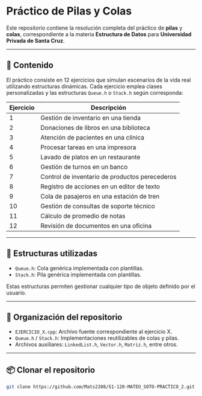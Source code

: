 # Práctico de Pilas y Colas

Este repositorio contiene la resolución completa del práctico de **pilas** y **colas**, correspondiente a la materia **Estructura de Datos** para **Universidad Privada de Santa Cruz**.

---

## 📘 Contenido

El práctico consiste en 12 ejercicios que simulan escenarios de la vida real utilizando estructuras dinámicas. Cada ejercicio emplea clases personalizadas y las estructuras `Queue.h` o `Stack.h` según corresponda:

| Ejercicio | Descripción |
|-----------|-------------|
| 1         | Gestión de inventario en una tienda |
| 2         | Donaciones de libros en una biblioteca |
| 3         | Atención de pacientes en una clínica |
| 4         | Procesar tareas en una impresora |
| 5         | Lavado de platos en un restaurante |
| 6         | Gestión de turnos en un banco |
| 7         | Control de inventario de productos perecederos |
| 8         | Registro de acciones en un editor de texto |
| 9         | Cola de pasajeros en una estación de tren |
| 10        | Gestión de consultas de soporte técnico |
| 11        | Cálculo de promedio de notas |
| 12        | Revisión de documentos en una oficina |

---

## 🧱 Estructuras utilizadas

- `Queue.h`: Cola genérica implementada con plantillas.
- `Stack.h`: Pila genérica implementada con plantillas.

Estas estructuras permiten gestionar cualquier tipo de objeto definido por el usuario.

---

## 📂 Organización del repositorio

- `EJERCICIO_X.cpp`: Archivo fuente correspondiente al ejercicio X.
- `Queue.h` / `Stack.h`: Implementaciones reutilizables de colas y pilas.
- Archivos auxiliares: `LinkedList.h`, `Vector.h`, `Matriz.h`, entre otros.

---

## 📦 Clonar el repositorio

```bash
git clone https://github.com/Mats2208/S1-120-MATEO_SOTO-PRACTICO_2.git
